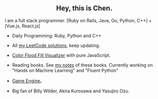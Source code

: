 <h2 align="center">Hey, this is Chen.</h2>

I am a full stack programmer. [Ruby on Rails, Java, Go, Python, C++] + [Vue.js, React.js]

- Daily Programming: Ruby, Python and C++

- All [my LeetCode solutions](https://github.com/alfmunny/leetcode), keep updating.

- [Color Flood Fill Visualizer](http://alfmunny.com/algorithm-challenges/color-fill/) with pure JavaScript.

- Reading books. See [my notes](https://github.com/alfmunny/book-notes) of these books. Currently working on "Hands on Machine Learning" and "Fluent Python"

- [Game Engine](https://github.com/alfmunny/GameEngineMac)。

- Big fan of Billy Wilder, Akira Kurosawa and Yasujiro Ozu.

